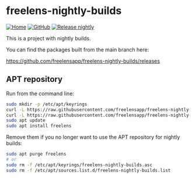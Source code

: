 # freelens-nightly-builds

<!-- markdownlint-disable MD013 -->

[![Home](https://img.shields.io/badge/%F0%9F%8F%A0-freelens.app-02a7a0)](https://freelens.app)
[![GitHub](https://img.shields.io/github/v/release/freelensapp/freelens-nightly-builds?display_name=tag&sort=semver)](https://github.com/freelensapp/freelens-nightly-builds)
[![Release nightly](https://github.com/freelensapp/freelens-nightly-builds/actions/workflows/release-nightly.yaml/badge.svg)](https://github.com/freelensapp/freelens-nightly-builds/actions/workflows/release-nightly.yaml)

<!-- markdownlint-enable MD013 -->

This is a project with nightly builds.

You can find the packages built from the main branch here:

<https://github.com/freelensapp/freelens-nightly-builds/releases>

## APT repository

Run from the command line:

<!-- markdownlint-disable MD013 -->

```sh
sudo mkdir -p /etc/apt/keyrings
curl -L https://raw.githubusercontent.com/freelensapp/freelens-nightly-builds/refs/heads/main/apt/freelens-nightly-builds.asc | sudo tee /etc/apt/keyrings/freelens-nightly-builds.asc
curl -L https://raw.githubusercontent.com/freelensapp/freelens-nightly-builds/refs/heads/main/apt/freelens-nightly-builds.sources | sudo tee /etc/apt/sources.list.d/freelens-nightly-builds.sources
sudo apt update
sudo apt install freelens
```

Remove them if you no longer want to use the APT repository for nightly builds:

```sh
sudo apt purge freelens
# or
sudo rm -f /etc/apt/keyrings/freelens-nightly-builds.asc
sudo rm -f /etc/apt/sources.list.d/freelens-nightly-builds.list
```
